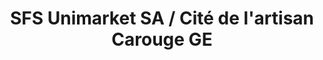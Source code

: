---
title: "SFS Unimarket SA / Cité de l'artisan Carouge GE"
url: /carouge-ge/sfs-unimarket-sa-cite-de-lartisan-carouge-ge/
shop: Lebensmittel
---